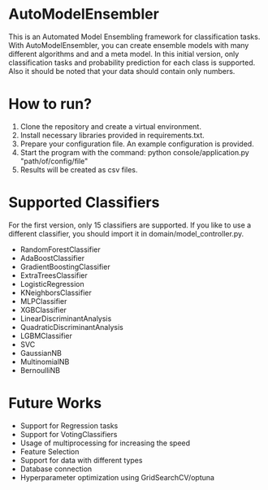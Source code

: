 # AutoModelEnsembler

This is an Automated Model Ensembling framework for classification tasks. With AutoModelEnsembler, you can create ensemble models with many different algorithms and and a meta model. In this initial version, only classification tasks and probability prediction for each class is supported. Also it should be noted that your data should contain only numbers.

# How to run?

1) Clone the repository and create a virtual environment.
2) Install necessary libraries provided in requirements.txt.
3) Prepare your configuration file. An example configuration is provided.
4) Start the program with the command: python console/application.py "path/of/config/file"
5) Results will be created as csv files.

# Supported Classifiers

For the first version, only 15 classifiers are supported. If you like to use a different classifier, you should import it in domain/model_controller.py.

* RandomForestClassifier
* AdaBoostClassifier
* GradientBoostingClassifier
* ExtraTreesClassifier
* LogisticRegression
* KNeighborsClassifier
* MLPClassifier
* XGBClassifier
* LinearDiscriminantAnalysis
* QuadraticDiscriminantAnalysis
* LGBMClassifier
* SVC
* GaussianNB
* MultinomialNB
* BernoulliNB

# Future Works

* Support for Regression tasks
* Support for VotingClassifiers
* Usage of multiprocessing for increasing the speed
* Feature Selection
* Support for data with different types
* Database connection
* Hyperparameter optimization using GridSearchCV/optuna
